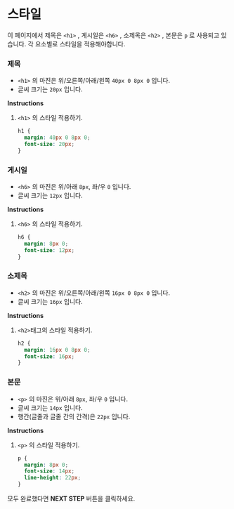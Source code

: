 # 스타일
이 페이지에서 제목은 `<h1>` , 게시일은 `<h6>` , 소제목은 `<h2>` , 본문은 `p`  로 사용되고 있습니다. 각 요소별로 스타일을 적용해야합니다.



### 제목 
* `<h1>` 의 마진은 위/오른쪽/아래/왼쪽 `40px 0 8px 0` 입니다.
* 글씨 크기는 `20px` 입니다.

**Instructions**
1. `<h1>` 의 스타일 적용하기.
    ```css
    h1 {
      margin: 40px 0 8px 0;
      font-size: 20px;
    }
    ```



### 게시일
* `<h6>` 의 마진은 위/아래 `8px`, 좌/우 `0` 입니다.
* 글씨 크기는 `12px` 입니다.

**Instructions**
1. `<h6>` 의 스타일 적용하기.
    ```css
    h6 {
      margin: 8px 0;
      font-size: 12px;
    }
    ```



### 소제목
* `<h2>` 의 마진은 위/오른쪽/아래/왼쪽 `16px 0 8px 0` 입니다.
* 글씨 크기는 `16px` 입니다.

**Instructions**
1. `<h2>`태그의 스타일 적용하기.
    ```css
    h2 {
      margin: 16px 0 8px 0;
      font-size: 16px;
    }
    ```



### 본문
* `<p>` 의 마진은 위/아래 `8px`, 좌/우 `0` 입니다.
* 글씨 크기는 `14px` 입니다.
* 행간(글줄과 글줄 간의 간격)은 `22px` 입니다.

**Instructions**

1. `<p>` 의 스타일 적용하기.
    ```css
    p {
      margin: 8px 0;
      font-size: 14px;
      line-height: 22px;
    }
    ```



모두 완료했다면 **NEXT STEP** 버튼을 클릭하세요.



